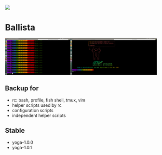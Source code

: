![](http://heroworld.gamerhome.com/h3/file/w2.gif)
# Ballista
![](./fish/fish.png)
## Backup for
- rc: bash, profile, fish shell, tmux, vim  
- helper scripts used by rc
- configuration scripts
- independent helper scripts 
## Stable
- yoga-1.0.0
- yoga-1.0.1
